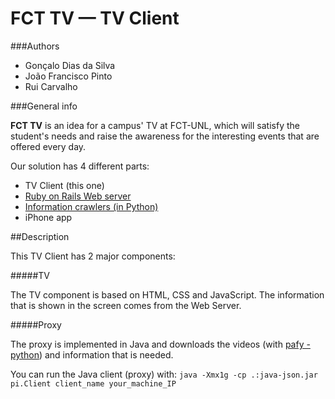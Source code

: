 FCT TV — TV Client
=================

###Authors

* Gonçalo Dias da Silva
* João Francisco Pinto
* Rui Carvalho

###General info

**FCT TV** is an idea for a campus' TV at FCT-UNL, which will satisfy the student's needs and raise the awareness for the interesting events that are offered every day.

Our solution has 4 different parts:

* TV Client (this one)
* <a href="https://github.com/gdiasdasilva/CampusTV-WebServer">Ruby on Rails Web server</a>
* <a href="https://github.com/gdiasdasilva/python-crawlers">Information crawlers (in Python)</a>
* iPhone app

##Description

This TV Client has 2 major components:

#####TV

The TV component is based on HTML, CSS and JavaScript. The information that is shown in the screen comes from the Web Server.

#####Proxy

The proxy is implemented in Java and downloads the videos (with <a href="https://github.com/np1/pafy" target="_blank">pafy - python</a>) and information that is needed.

You can run the Java client (proxy) with: `java -Xmx1g -cp .:java-json.jar pi.Client client_name your_machine_IP`
